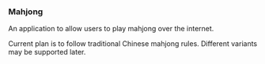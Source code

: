 ### Mahjong

An application to allow users to play mahjong over the internet.

Current plan is to follow traditional Chinese mahjong rules. Different variants may be supported later.
